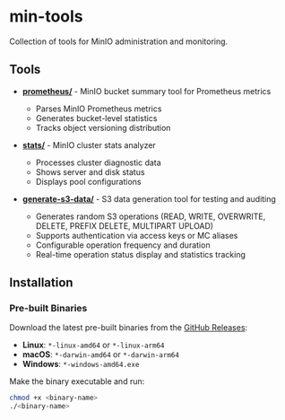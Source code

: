 # min-tools

Collection of tools for MinIO administration and monitoring.

## Tools

- **[prometheus/](prometheus/)** - MinIO bucket summary tool for Prometheus metrics
  - Parses MinIO Prometheus metrics
  - Generates bucket-level statistics
  - Tracks object versioning distribution

- **[stats/](stats/)** - MinIO cluster stats analyzer
  - Processes cluster diagnostic data
  - Shows server and disk status
  - Displays pool configurations

- **[generate-s3-data/](generate-s3-data/)** - S3 data generation tool for testing and auditing
  - Generates random S3 operations (READ, WRITE, OVERWRITE, DELETE, PREFIX DELETE, MULTIPART UPLOAD)
  - Supports authentication via access keys or MC aliases
  - Configurable operation frequency and duration
  - Real-time operation status display and statistics tracking

## Installation

### Pre-built Binaries

Download the latest pre-built binaries from the [GitHub Releases](https://github.com/jkandasa/min-tools/releases/latest):

- **Linux**: `*-linux-amd64` or `*-linux-arm64`
- **macOS**: `*-darwin-amd64` or `*-darwin-arm64`
- **Windows**: `*-windows-amd64.exe`

Make the binary executable and run:
```bash
chmod +x <binary-name>
./<binary-name>
```
